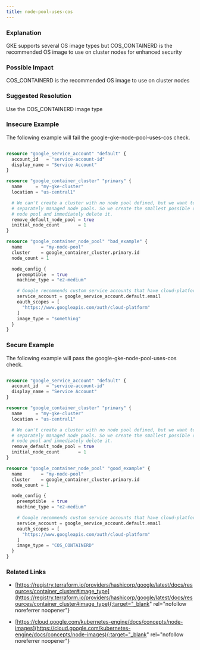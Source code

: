 ```yaml
---
title: node-pool-uses-cos
---
```


### Explanation

GKE supports several OS image types but COS_CONTAINERD is the recommended OS image to use on cluster nodes for enhanced security

### Possible Impact
COS_CONTAINERD is the recommended OS image to use on cluster nodes

### Suggested Resolution
Use the COS_CONTAINERD image type


### Insecure Example

The following example will fail the google-gke-node-pool-uses-cos check.

```terraform

resource "google_service_account" "default" {
  account_id   = "service-account-id"
  display_name = "Service Account"
}

resource "google_container_cluster" "primary" {
  name     = "my-gke-cluster"
  location = "us-central1"

  # We can't create a cluster with no node pool defined, but we want to only use
  # separately managed node pools. So we create the smallest possible default
  # node pool and immediately delete it.
  remove_default_node_pool = true
  initial_node_count       = 1
}

resource "google_container_node_pool" "bad_example" {
  name       = "my-node-pool"
  cluster    = google_container_cluster.primary.id
  node_count = 1

  node_config {
    preemptible  = true
    machine_type = "e2-medium"

    # Google recommends custom service accounts that have cloud-platform scope and permissions granted via IAM Roles.
    service_account = google_service_account.default.email
    oauth_scopes = [
      "https://www.googleapis.com/auth/cloud-platform"
    ]
    image_type = "something"
  }
}

```



### Secure Example

The following example will pass the google-gke-node-pool-uses-cos check.

```terraform

resource "google_service_account" "default" {
  account_id   = "service-account-id"
  display_name = "Service Account"
}

resource "google_container_cluster" "primary" {
  name     = "my-gke-cluster"
  location = "us-central1"

  # We can't create a cluster with no node pool defined, but we want to only use
  # separately managed node pools. So we create the smallest possible default
  # node pool and immediately delete it.
  remove_default_node_pool = true
  initial_node_count       = 1
}

resource "google_container_node_pool" "good_example" {
  name       = "my-node-pool"
  cluster    = google_container_cluster.primary.id
  node_count = 1

  node_config {
    preemptible  = true
    machine_type = "e2-medium"

    # Google recommends custom service accounts that have cloud-platform scope and permissions granted via IAM Roles.
    service_account = google_service_account.default.email
    oauth_scopes = [
      "https://www.googleapis.com/auth/cloud-platform"
    ]
    image_type = "COS_CONTAINERD"
  }
}

```




### Related Links


- [https://registry.terraform.io/providers/hashicorp/google/latest/docs/resources/container_cluster#image_type](https://registry.terraform.io/providers/hashicorp/google/latest/docs/resources/container_cluster#image_type){:target="_blank" rel="nofollow noreferrer noopener"}

- [https://cloud.google.com/kubernetes-engine/docs/concepts/node-images](https://cloud.google.com/kubernetes-engine/docs/concepts/node-images){:target="_blank" rel="nofollow noreferrer noopener"}


